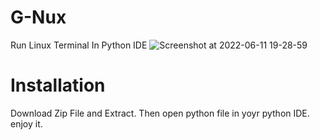 # G-Nux
Run Linux Terminal In Python IDE
![Screenshot at 2022-06-11 19-28-59](https://user-images.githubusercontent.com/99125491/173190623-dcedf91a-96b2-4a38-b1f2-19c6a61eb832.png)


# Installation
Download Zip File and Extract.
Then open python file in yoyr python IDE.
enjoy it.
